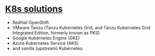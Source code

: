 # **[K8s solutions](https://redis.io/docs/latest/operate/kubernetes/architecture/)**

- RedHat OpenShift
- VMware Tanzu (Tanzu Kubernetes Grid, and Tanzu Kubernetes Grid Integrated Edition, formerly known as PKS)
- Google Kubernetes Engine (GKE)
- Azure Kubernetes Service (AKS)
- and vanilla (upstream) Kubernetes.
